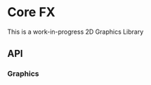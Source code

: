 # Core FX


This is a work-in-progress 2D Graphics Library

## API


### Graphics

```text

```
### 
